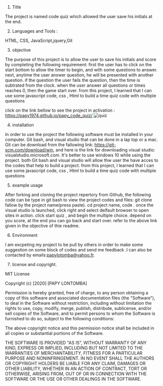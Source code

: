 1. Title

The project is named code quiz which allowed the user save his initials at the end. 

2. Languages and Tools :

 HTML, CSS, JavaScript,jquery,Git


3. objective 

The purpose of this project is to allow the user to save his initials and score by completing the following requirement:  first the user has to click on  the start bottom to allow the timer to begin, and with some questions to answer. next, anytime the user answer question, he will be presented with another question. if the question the user fails the question, then the time is subtrated from the clock. when the user answer all questions or times reaches 0, then the game start over. from this project, I learned that I can use some javascript code, css , Html to build a time quiz code with multiple questions 

click on the link bellow to see the project in activation : https://papy1974.github.io/papy_code_quiz/
![quiz](https://user-images.githubusercontent.com/58053159/84223840-f3384400-aaa8-11ea-904e-c401964d534a.png)

4. installation 

In order to use the project the following software must be installed in your computer. Git bash, and visual studio that can be done in a lap top or a mac. Git can be download from the fallowing link: https://git-scm.com/download/win, and here is the link for downloading visual studio: visualstudio.microsoft.com. It's better to use windows 10 while using the project. both Git bash and visual studio will allow thw user the have acces to the codes that help to build a project. from this project, I learned that I can use some javascript code, css , Html to build a time quiz code with multiple questions 

5. example usage

After forking and cloning the project repertory from Github, the following code can be type in git bash to view the project codes and files: git clone fallow by the project name(press paste). cd project name, code .
once the visual studio is launched, click right and select  delfault browser to open sites in action. click start quiz , and begin the multiple choice.  depend on you score, at the end you can go back and start over. refer to the above link  given in the objective of thie readme. 

6. Environment 

I am excpeting my project to be pull by others in order to make some suggestion on some block of codes and send me feedback .I can also be contacted  by emails:papylotomba@yahoo.fr.  

7. license and copyright. 

MIT License

Copyright (c) [2020] [PAPY LONTOMBA]

Permission is hereby granted, free of charge, to any person obtaining a copy
of this software and associated documentation files (the "Software"), to deal
in the Software without restriction, including without limitation the rights
to use, copy, modify, merge, publish, distribute, sublicense, and/or sell
copies of the Software, and to permit persons to whom the Software is
furnished to do so, subject to the following conditions:

The above copyright notice and this permission notice shall be included in all
copies or substantial portions of the Software.

THE SOFTWARE IS PROVIDED "AS IS", WITHOUT WARRANTY OF ANY KIND, EXPRESS OR
IMPLIED, INCLUDING BUT NOT LIMITED TO THE WARRANTIES OF MERCHANTABILITY,
FITNESS FOR A PARTICULAR PURPOSE AND NONINFRINGEMENT. IN NO EVENT SHALL THE
AUTHORS OR COPYRIGHT HOLDERS BE LIABLE FOR ANY CLAIM, DAMAGES OR OTHER
LIABILITY, WHETHER IN AN ACTION OF CONTRACT, TORT OR OTHERWISE, ARISING FROM,
OUT OF OR IN CONNECTION WITH THE SOFTWARE OR THE USE OR OTHER DEALINGS IN THE
SOFTWARE.






